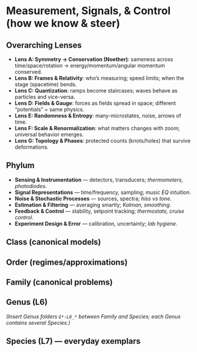 # Measurement, Signals, & Control (how we know & steer)

## Overarching Lenses

- **Lens A: Symmetry -> Conservation (Noether)**: sameness across time/space/rotation → energy/momentum/angular momentum conserved.
- **Lens B: Frames & Relativity**: who’s measuring; speed limits; when the stage (spacetime) bends.
- **Lens C: Quantization**: ramps become staircases; waves behave as particles and vice-versa.
- **Lens D: Fields & Gauge**: forces as fields spread in space; different “potentials” = same physics.
- **Lens E: Randomness & Entropy**: many-microstates, noise, arrows of time.
- **Lens F: Scale & Renormalization**: what matters changes with zoom; universal behavior emerges.
- **Lens G: Topology & Phases**: protected counts (knots/holes) that survive deformations.

## Phylum

- **Sensing & Instrumentation** — detectors, transducers; *thermometers, photodiodes*.
- **Signal Representations** — time/frequency, sampling; *music EQ intuition*.
- **Noise & Stochastic Processes** — sources, spectra; *hiss vs tone*.
- **Estimation & Filtering** — averaging smartly; *Kalman, smoothing*.
- **Feedback & Control** — stability, setpoint tracking; *thermostats, cruise control*.
- **Experiment Design & Error** — calibration, uncertainty; *lab hygiene*.

## Class (canonical models)

## Order (regimes/approximations)

## Family (canonical problems)

## Genus (L6)

_(Insert Genus folders `G*-L6_*` between Family and Species; each Genus contains several Species.)_

## Species (L7) — everyday exemplars
